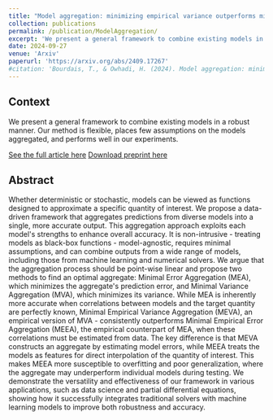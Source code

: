 ```yaml
---
title: "Model aggregation: minimizing empirical variance outperforms minimizing empirical error"
collection: publications
permalink: /publication/ModelAggregation/
excerpt: 'We present a general framework to combine existing models in a robust manner. Our method is flexible, places few assumptions on the models aggregated, and performs well in our experiments'
date: 2024-09-27
venue: 'Arxiv'
paperurl: 'https://arxiv.org/abs/2409.17267'
#citation: 'Bourdais, T., & Owhadi, H. (2024). Model aggregation: minimizing empirical variance outperforms minimizing empirical error. arXiv [Cs.LG]. Retrieved from http://arxiv.org/abs/2409.17267'
---
```


## Context

We present a general framework to combine existing models in a robust manner. Our method is flexible, places few assumptions on the models aggregated, and performs well in our experiments.

[See the full article here](https://arxiv.org/abs/2409.17267)
[Download preprint here](/files/2409.17267v1.pdf)



## Abstract

Whether deterministic or stochastic, models can be viewed as functions designed to approximate a specific quantity of interest. We propose a data-driven framework that aggregates predictions from diverse models into a single, more accurate output. This aggregation approach exploits each model's strengths to enhance overall accuracy. It is non-intrusive - treating models as black-box functions - model-agnostic, requires minimal assumptions, and can combine outputs from a wide range of models, including those from machine learning and numerical solvers. We argue that the aggregation process should be point-wise linear and propose two methods to find an optimal aggregate: Minimal Error Aggregation (MEA), which minimizes the aggregate's prediction error, and Minimal Variance Aggregation (MVA), which minimizes its variance. While MEA is inherently more accurate when correlations between models and the target quantity are perfectly known, Minimal Empirical Variance Aggregation (MEVA), an empirical version of MVA - consistently outperforms Minimal Empirical Error Aggregation (MEEA), the empirical counterpart of MEA, when these correlations must be estimated from data. The key difference is that MEVA constructs an aggregate by estimating model errors, while MEEA treats the models as features for direct interpolation of the quantity of interest. This makes MEEA more susceptible to overfitting and poor generalization, where the aggregate may underperform individual models during testing. We demonstrate the versatility and effectiveness of our framework in various applications, such as data science and partial differential equations, showing how it successfully integrates traditional solvers with machine learning models to improve both robustness and accuracy.


